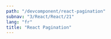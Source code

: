 ```yaml
---
path: "/devcomponent/react-pagination"
subnav: "3/React/React/21"
lang: "fr"
title: "React Pagination"
---
```

